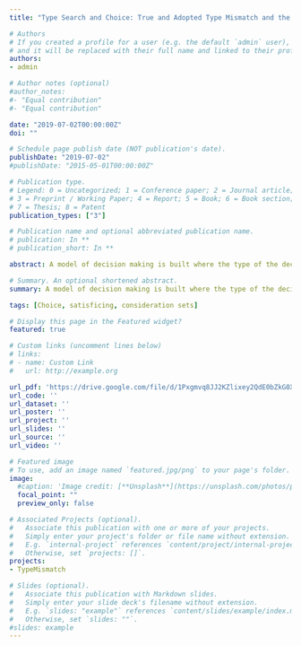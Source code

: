 ```yaml
---
title: "Type Search and Choice: True and Adopted Type Mismatch and the Generation of Frames"

# Authors
# If you created a profile for a user (e.g. the default `admin` user), write the username (folder name) here 
# and it will be replaced with their full name and linked to their profile.
authors:
- admin

# Author notes (optional)
#author_notes:
#- "Equal contribution"
#- "Equal contribution"

date: "2019-07-02T00:00:00Z"
doi: ""

# Schedule page publish date (NOT publication's date).
publishDate: "2019-07-02"
#publishDate: "2015-05-01T00:00:00Z"

# Publication type.
# Legend: 0 = Uncategorized; 1 = Conference paper; 2 = Journal article;
# 3 = Preprint / Working Paper; 4 = Report; 5 = Book; 6 = Book section;
# 7 = Thesis; 8 = Patent
publication_types: ["3"]

# Publication name and optional abbreviated publication name.
# publication: In **
# publication_short: In **

abstract: A model of decision making is built where the type of the decision maker matters for how this process takes place. Individual’s type is assumed to be determined by Nature and ignored by individuals. Self-Type ignorance starts a process in which individuals search for a type to adopt. In this search process, individuals take into account the information in their current state, together with a net valuation function and a threshold, to determine when the search process must stop. The type-search process produces an adopted type that may or may not coincide with individual’s true type. If the adopted type is different to the true type, this adopted type is shown to function as a frame in an extended choice problem. In our choice framework, adopted types as frames can lead to sub-optimal choices with individual welfare implications. Possible applications of the model are suggested.

# Summary. An optional shortened abstract.
summary: A model of decision making is built where the type of the decision maker matters for how this process takes place. Individual’s type is assumed to be determined by Nature and ignored by individuals. In our choice framework, adopted types as frames can lead to sub-optimal choices with individual welfare implications. Possible applications of the model are suggested.

tags: [Choice, satisficing, consideration sets]

# Display this page in the Featured widget?
featured: true

# Custom links (uncomment lines below)
# links:
# - name: Custom Link
#   url: http://example.org

url_pdf: 'https://drive.google.com/file/d/1Pxgmvq8JJ2KZlixey2QdE0bZkG0XXQfX/view?usp=sharing'
url_code: ''
url_dataset: ''
url_poster: ''
url_project: ''
url_slides: ''
url_source: ''
url_video: ''

# Featured image
# To use, add an image named `featured.jpg/png` to your page's folder. 
image:
  #caption: 'Image credit: [**Unsplash**](https://unsplash.com/photos/pLCdAaMFLTE)'
  focal_point: ""
  preview_only: false

# Associated Projects (optional).
#   Associate this publication with one or more of your projects.
#   Simply enter your project's folder or file name without extension.
#   E.g. `internal-project` references `content/project/internal-project/index.md`.
#   Otherwise, set `projects: []`.
projects:
- TypeMismatch

# Slides (optional).
#   Associate this publication with Markdown slides.
#   Simply enter your slide deck's filename without extension.
#   E.g. `slides: "example"` references `content/slides/example/index.md`.
#   Otherwise, set `slides: ""`.
#slides: example
---
```

